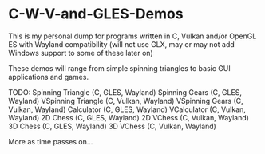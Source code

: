 # C-W-V-and-GLES-Demos
This is my personal dump for programs written in C, Vulkan and/or OpenGL ES with Wayland compatibility (will not use GLX, may or may not add Windows support to some of these later on)

These demos will range from simple spinning triangles to basic GUI applications and games.

TODO:
Spinning Triangle (C, GLES, Wayland)
Spinning Gears (C, GLES, Wayland)
VSpinning Triangle (C, Vulkan, Wayland)
VSpinning Gears (C, Vulkan, Wayland)
Calculator (C, GLES, Wayland)
VCalculator (C, Vulkan, Wayland)
2D Chess (C, GLES, Wayland)
2D VChess (C, Vulkan, Wayland)
3D Chess (C, GLES, Wayland)
3D VChess (C, Vulkan, Wayland)

More as time passes on...
